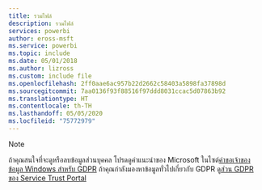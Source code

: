 ```yaml
---
title: รวมไฟล์
description: รวมไฟล์
services: powerbi
author: eross-msft
ms.service: powerbi
ms.topic: include
ms.date: 05/01/2018
ms.author: lizross
ms.custom: include file
ms.openlocfilehash: 2ff0aae6ac957b22d2662c58403a5898fa37898d
ms.sourcegitcommit: 7aa0136f93f88516f97ddd8031ccac5d07863b92
ms.translationtype: HT
ms.contentlocale: th-TH
ms.lasthandoff: 05/05/2020
ms.locfileid: "75772979"
---
```

>[!Note]
>ถ้าคุณสนใจที่จะดูหรือลบข้อมูลส่วนบุคคล โปรดดูคำแนะนำของ Microsoft ในไซต์[คำขอเจ้าของข้อมูล Windows สำหรับ GDPR](/microsoft-365/compliance/manage-gdpr-data-subject-requests-with-the-dsr-case-tool) ถ้าคุณกำลังมองหาข้อมูลทั่วไปเกี่ยวกับ GDPR ดู[ส่วน GDPR ของ Service Trust Portal](https://servicetrust.microsoft.com/ViewPage/GDPRGetStarted)
